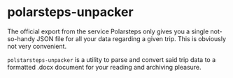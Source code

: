 # polarsteps-unpacker

The official export from the service Polarsteps only gives you a single not-so-handy JSON file for all your data regarding a given trip. This is obviously not very convenient.

`polstarsteps-unpacker` is a utility to parse and convert said trip data to a formatted .docx document for your reading and archiving pleasure.
